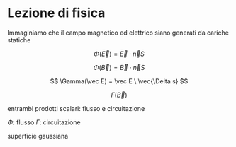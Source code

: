 # Lezione di fisica

Immaginiamo che il campo magnetico ed elettrico siano generati da cariche statiche


$$
\Phi(\vec E) = \vec E\cdot \vec n S
$$

$$
\Phi (\vec B) = \vec B \cdot \vec n S
$$


$$
\Gamma(\vec E) = \vec E \ \vec{\Delta s}
$$

$$
\Gamma(\vec B)
$$

entrambi prodotti scalari: flusso e circuitazione

$\Phi$: flusso
$\Gamma$: circuitazione

superficie gaussiana
<!--stackedit_data:
eyJoaXN0b3J5IjpbLTMzODI4NjkyNV19
-->
